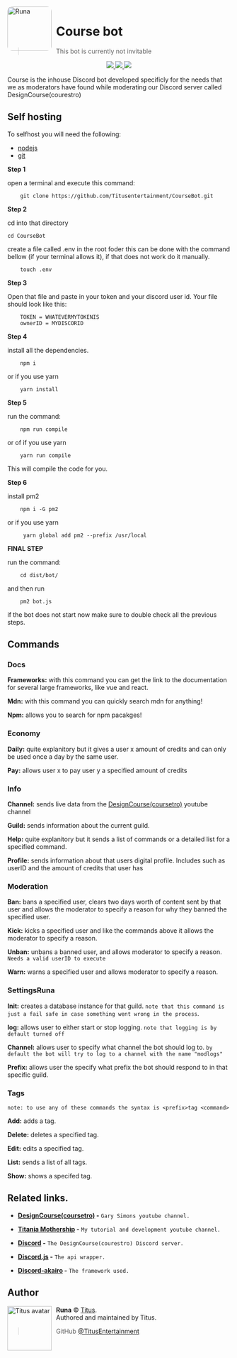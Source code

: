 <img src="https://yt3.ggpht.com/a/AGF-l7-o7kerdDSATMKwSTOyOznS6OM5-2JCcvDt1g=s288-c-k-c0xffffffff-no-rj-mo" width="100" height="100" align="left" style="float: left; margin: 0 10px 0 0; border-radius: 10%;" alt="Runa" >

# Course bot

> This bot is currently not invitable

<div align="center">
<a href="https://discord.gg/AtzDNFB">
    <img src="https://img.shields.io/discord/446312668823814145.svg?colorB=Blue&logo=discord&label=Support&style=for-the-badge">
</a>
<a href="https://app.codacy.com/app/TitusEntertainment/CourseBot?utm_source=github.com&utm_medium=referral&utm_content=TitusEntertainment/CourseBot&utm_campaign=Badge_Grade_Dashboard">
<img src="https://img.shields.io/codacy/grade/183d13ed5a064312b0bc7748f772755b.svg?style=for-the-badge">
</a>
<a href="https://github.com/TitusEntertainment/Coursebot">
    <img src="https://img.shields.io/github/languages/top/TitusEntertainment/CourseBot.svg?style=for-the-badge">
</a>
</div>

Course is the inhouse Discord bot developed specificly for the needs that we as moderators have found while moderating our Discord server called DesignCourse(courestro)

## Self hosting

To selfhost you will need the following:

- [nodejs](https://nodejs.org)
- [git](https://git-scm.com/)

**Step 1**

open a terminal and execute this command:

        git clone https://github.com/Titusentertainment/CourseBot.git

**Step 2**

cd into that directory

    cd CourseBot

create a file called .env in the root foder this can be done with the command bellow (if your terminal allows it), if that does not work do it manually.

        touch .env

**Step 3**

Open that file and paste in your token and your discord user id. Your file should look like this:

        TOKEN = WHATEVERMYTOKENIS
        ownerID = MYDISCORID

**Step 4**

install all the dependencies.

        npm i

or if you use yarn

        yarn install

**Step 5**

run the command:

        npm run compile

or of if you use yarn

        yarn run compile

This will compile the code for you.

**Step 6**

install pm2

        npm i -G pm2

or if you use yarn

         yarn global add pm2 --prefix /usr/local

**FINAL STEP**

run the command:

        cd dist/bot/

and then run

        pm2 bot.js

if the bot does not start now make sure to double check all the previous steps.

## Commands

### Docs

**Frameworks:** with this command you can get the link to the documentation for several large frameworks, like vue and react.

**Mdn:** with this command you can quickly search mdn for anything!

**Npm:** allows you to search for npm pacakges!

### Economy

**Daily:** quite explanitory but it gives a user x amount of credits and can only be used once a day by the same user.

**Pay:** allows user x to pay user y a specified amount of credits

### Info

**Channel:** sends live data from the [DesignCourse(coursetro)](https://www.youtube.com/user/DesignCourse) youtube channel

**Guild:** sends information about the current guild.

**Help:** quite explanitory but it sends a list of commands or a detailed list for a specified command.

**Profile:** sends information about that users digital profile. Includes such as userID and the amount of credits that user has

### Moderation

**Ban:** bans a specified user, clears two days worth of content sent by that user and allows the moderator to specify a reason for why they banned the specified user.

**Kick:** kicks a specified user and like the commands above it allows the moderator to specify a reason.

**Unban:** unbans a banned user, and allows moderator to specify a reason. `Needs a valid userID to execute`

**Warn:** warns a specified user and allows moderator to specify a reason.

### SettingsRuna

**Init:** creates a database instance for that guild. `note that this command is just a fail safe in case something went wrong in the process`.

**log:** allows user to either start or stop logging. `note that logging is by default turned off`

**Channel:** allows user to specify what channel the bot should log to. `by default the bot will try to log to a channel with the name "modlogs"`

**Prefix:** allows user the specify what prefix the bot should respond to in that specific guild.

### Tags

`note: to use any of these commands the syntax is <prefix>tag <command>`

**Add:** adds a tag.

**Delete:** deletes a specified tag.

**Edit:** edits a specified tag.

**List:** sends a list of all tags.

**Show:** shows a specifed tag.

## Related links.

- **[DesignCourse(coursetro)](https://www.youtube.com/user/DesignCourse) -** `Gary Simons youtube channel.`

- **[Titania Mothership](https://www.youtube.com/channel/UCDyNFENFWUR3SE8BOnUF2WA) -** `My tutorial and development youtube channel.`

- **[Discord](https://discord.gg/AtzDNFB) -** `The DesignCourse(courestro) Discord server.`

- **[Discord.js](https://discord.js.org) -** `The api wrapper.`

- **[Discord-akairo](https://discord-akairo.github.io/#/) -** `The framework used.`

## Author

<img src="https://i.imgur.com/rAvP1k0.jpg" width="100" height="100" align="left" style="float: left; margin: 0 10px 0 0;" alt="Titus avatar" >

**Runa** © [Titus](https://github.com/TitusEntertainment).  
Authored and maintained by Titus.

> GitHub [@TitusEntertainment](https://github.com/TitusEntertainment)
